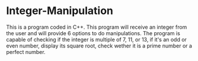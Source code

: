 # Integer-Manipulation
This is a program coded in C++. This program will receive an integer from the user and will provide 6 options to do manipulations. The program is capable  of checking if the integer is multiple of 7, 11, or 13, if it's an odd or even number, display its square root, check wether it is a prime number or a perfect number.
